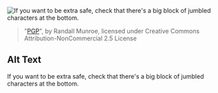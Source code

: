 ![If you want to be extra safe, check that there's a big block of jumbled characters at the bottom.](https://imgs.xkcd.com/comics/pgp.png)
> "[PGP](https://xkcd.com/1181/)", by Randall Munroe, licensed under Creative Commons Attribution-NonCommercial 2.5 License

## Alt Text
If you want to be extra safe, check that there's a big block of jumbled characters at the bottom.
